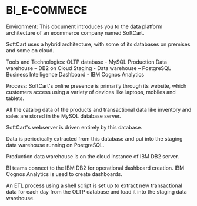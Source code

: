# BI_E-COMMECE
Environment:
This document introduces you to the data platform architecture of an ecommerce company named SoftCart.

SoftCart uses a hybrid architecture, with some of its databases on premises and some on cloud.

Tools and Technologies:
OLTP database - MySQL
Production Data warehouse – DB2 on Cloud
Staging - Data warehouse – PostgreSQL
Business Intelligence Dashboard - IBM Cognos Analytics

Process:
SoftCart's online presence is primarily through its website, which customers access using a variety of devices like laptops, mobiles and tablets.

All the catalog data of the products and transactional data like inventory and sales are stored in the MySQL database server.

SoftCart's webserver is driven entirely by this database.

Data is periodically extracted from this database and put into the staging data warehouse running on PostgreSQL.

Production data warehouse is on the cloud instance of IBM DB2 server.

BI teams connect to the IBM DB2 for operational dashboard creation. IBM Cognos Analytics is used to create dashboards.

An ETL process using a shell script is set up to extract new transactional data for each day from the OLTP database and load it into the staging data warehouse.

